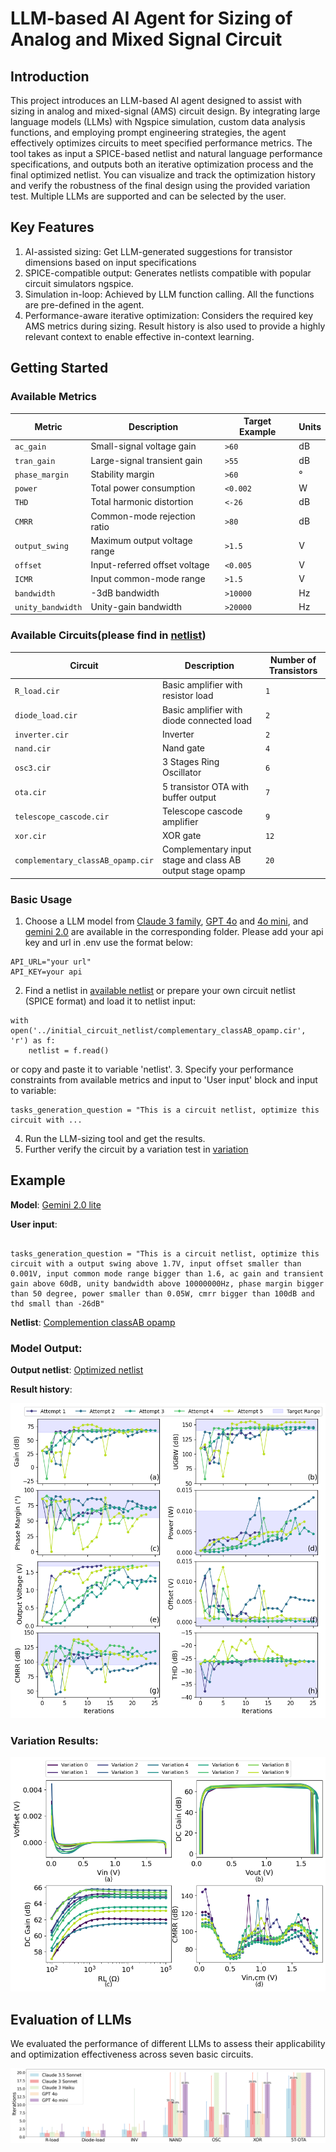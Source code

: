 # LLM-based AI Agent for Sizing of Analog and Mixed Signal Circuit

## Introduction

This project introduces an LLM-based AI agent designed to assist with sizing in analog and mixed-signal (AMS) circuit design. By integrating large language models (LLMs) with Ngspice simulation, custom data analysis functions, and employing prompt engineering strategies, the agent effectively optimizes circuits to meet specified performance metrics.
The tool takes as input a SPICE-based netlist and natural language performance specifications, and outputs both an iterative optimization process and the final optimized netlist. You can visualize and track the optimization history and verify the robustness of the final design using the provided variation test. Multiple LLMs are supported and can be selected by the user.

## Key Features

1. AI-assisted sizing: Get LLM-generated suggestions for transistor dimensions based on input specifications
2. SPICE-compatible output: Generates netlists compatible with popular circuit simulators ngspice.
3. Simulation in-loop: Achieved by LLM function calling. All the functions are pre-defined in the agent.
4. Performance-aware iterative optimization: Considers the required key AMS metrics during sizing. Result history is also used to provide a highly relevant context to enable effective in-context learning.

## Getting Started

### Available Metrics
| Metric            | Description                          | Target Example        | Units  |
|-------------------|--------------------------------------|-----------------------|--------|
| `ac_gain`         | Small-signal voltage gain            | `>60`                 | dB     |
| `tran_gain`       | Large-signal transient gain          | `>55`                 | dB     |
| `phase_margin`    | Stability margin                     | `>60`                 | °      |
| `power`           | Total power consumption              | `<0.002`                  | W     |
| `THD`             | Total harmonic distortion            | `<-26`                  | dB      |
| `CMRR`            | Common-mode rejection ratio          | `>80`                 | dB     |
| `output_swing`    | Maximum output voltage range         | `>1.5`                | V      |
| `offset`          | Input-referred offset voltage        | `<0.005`                  | V     |
| `ICMR`            | Input common-mode range              | `>1.5`                | V      |
| `bandwidth`       | -3dB bandwidth                       | `>10000`                | Hz    |
| `unity_bandwidth` | Unity-gain bandwidth                 | `>20000`                | Hz    |

### Available Circuits(please find in [netlist](/initial_circuit_netlist))
| Circuit                       | Description                                               | Number of Transistors |
|-------------------------------|-----------------------------------------------------------|-----------------------|
| `R_load.cir`                  | Basic amplifier with resistor load                        | `1`                   |
| `diode_load.cir`              | Basic amplifier with diode connected load                 | `2`                   |
| `inverter.cir`                | Inverter                                                  | `2`                   |
| `nand.cir`                    | Nand gate                                                 | `4`                   |
| `osc3.cir`                    | 3 Stages Ring Oscillator                                  | `6`                   |
| `ota.cir`                     | 5 transistor OTA with buffer output                       | `7`                   |
| `telescope_cascode.cir`       | Telescope cascode amplifier                               | `9`                   |
| `xor.cir`                     | XOR gate                                                  | `12`                  |
| `complementary_classAB_opamp.cir` | Complementary input stage and class AB output stage opamp | `20`                  |


### Basic Usage 
1. Choose a LLM model from [Claude 3 family](/agent_test_claude/agent_claude3.5.ipynb), [GPT 4o](/agent_test_gpt/agent_4o.ipynb) and [4o mini](/agent_test_gpt/agent_4omini.ipynb), and [gemini 2.0](/agent_test_gemini/gemini_2.0.ipynb) are available in the corresponding folder. 
Please add your api key and url in .env use the format below:
```
API_URL="your url"
API_KEY=your api
```
2. Find a netlist in [available netlist](/initial_circuit_netlist) or prepare your own circuit netlist (SPICE format) and load it to netlist input:
```
with open('../initial_circuit_netlist/complementary_classAB_opamp.cir', 'r') as f:
    netlist = f.read() 
```
or copy and paste it to variable 'netlist'.
3. Specify your performance constraints from available metrics and input to 'User input' block and input to variable:
```
tasks_generation_question = "This is a circuit netlist, optimize this circuit with ...
```
4. Run the LLM-sizing tool and get the results.
5. Further verify the circuit by a variation test in [variation](/variation)

## Example 

**Model**: [Gemini 2.0 lite](/agent_test_gemini/gemini_2.0.ipynb)

**User input**:    
```

tasks_generation_question = "This is a circuit netlist, optimize this circuit with a output swing above 1.7V, input offset smaller than 0.001V, input common mode range bigger than 1.6, ac gain and transient gain above 60dB, unity bandwidth above 10000000Hz, phase margin bigger than 50 degree, power smaller than 0.05W, cmrr bigger than 100dB and thd small than -26dB"

```

**Netlist**: [Complemention classAB opamp](/initial_circuit_netlist/complementary_classAB_opamp.cir)

### Model Output:

**Output netlist**: [Optimized netlist](/variation/a5.cir)

**Result history**:

![Optimization results for the opamp.](/figures/railtorail_subplots_4x2.png)

### Variation Results:

![Variation results.](/figures/a5_bias_var_subplots.png) 

## Evaluation of LLMs

We evaluated the performance of different LLMs to assess their applicability and optimization effectiveness across seven basic circuits. 

![Performance comparison of different LLMs](/figures/performance.png)  